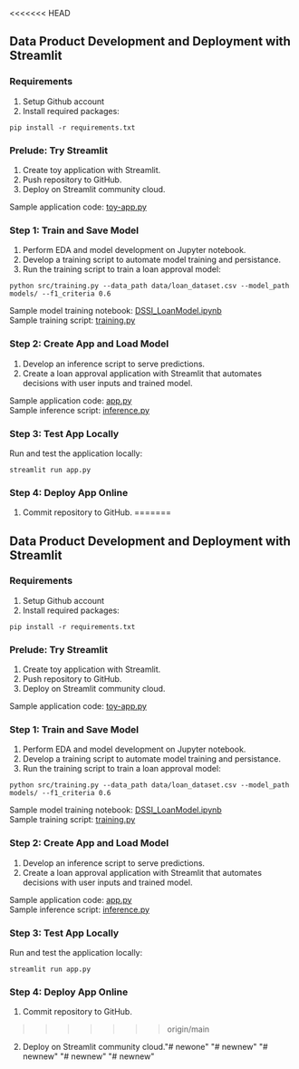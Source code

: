 <<<<<<< HEAD
## Data Product Development and Deployment with Streamlit
### Requirements
1. Setup Github account
2. Install required packages:
```
pip install -r requirements.txt
```
### Prelude: Try Streamlit
1. Create toy application with Streamlit.
2. Push repository to GitHub.
3. Deploy on Streamlit community cloud.  

Sample application code: [toy-app.py](https://github.com/NUS-ISS-DS/dssi-py/blob/main/toy-app.py)
### Step 1: Train and Save Model
1. Perform EDA and model development on Jupyter notebook.
2. Develop a training script to automate model training and persistance.
3. Run the training script to train a loan approval model:
```
python src/training.py --data_path data/loan_dataset.csv --model_path models/ --f1_criteria 0.6
```
Sample model training notebook: [DSSI_LoanModel.ipynb](https://github.com/NUS-ISS-DS/dssi-py/blob/main/notebooks/DSSl_LoanModel.ipynb)  
Sample training script: [training.py](https://github.com/NUS-ISS-DS/dssi-py/blob/main/src/training.py)
### Step 2: Create App and Load Model
1. Develop an inference script to serve predictions.
2. Create a loan approval application with Streamlit that automates decisions with user inputs and trained model. 

Sample application code: [app.py](https://github.com/NUS-ISS-DS/dssi-py/blob/main/app.py)  
Sample inference script: [inference.py](https://github.com/NUS-ISS-DS/dssi-py/blob/main/src/inference.py)
### Step 3: Test App Locally
Run and test the application locally:
```
streamlit run app.py
```
### Step 4: Deploy App Online
1. Commit repository to GitHub.
=======
## Data Product Development and Deployment with Streamlit
### Requirements
1. Setup Github account
2. Install required packages:
```
pip install -r requirements.txt
```
### Prelude: Try Streamlit
1. Create toy application with Streamlit.
2. Push repository to GitHub.
3. Deploy on Streamlit community cloud.  

Sample application code: [toy-app.py](https://github.com/NUS-ISS-DS/dssi-py/blob/main/toy-app.py)
### Step 1: Train and Save Model
1. Perform EDA and model development on Jupyter notebook.
2. Develop a training script to automate model training and persistance.
3. Run the training script to train a loan approval model:
```
python src/training.py --data_path data/loan_dataset.csv --model_path models/ --f1_criteria 0.6
```
Sample model training notebook: [DSSI_LoanModel.ipynb](https://github.com/NUS-ISS-DS/dssi-py/blob/main/notebooks/DSSl_LoanModel.ipynb)  
Sample training script: [training.py](https://github.com/NUS-ISS-DS/dssi-py/blob/main/src/training.py)
### Step 2: Create App and Load Model
1. Develop an inference script to serve predictions.
2. Create a loan approval application with Streamlit that automates decisions with user inputs and trained model. 

Sample application code: [app.py](https://github.com/NUS-ISS-DS/dssi-py/blob/main/app.py)  
Sample inference script: [inference.py](https://github.com/NUS-ISS-DS/dssi-py/blob/main/src/inference.py)
### Step 3: Test App Locally
Run and test the application locally:
```
streamlit run app.py
```
### Step 4: Deploy App Online
1. Commit repository to GitHub.
>>>>>>> origin/main
2. Deploy on Streamlit community cloud."# newone" 
"# newnew" 
"# newnew" 
"# newnew" 
"# newnew" 
